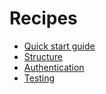 # Recipes

- [Quick start guide](recipes/quick-start.md)
- [Structure](recipes/structure.md)
- [Authentication](recipes/authentication.md)
- [Testing](recipes/testing.md)
